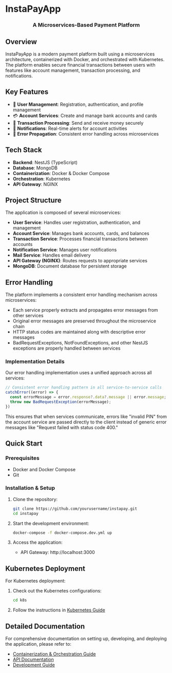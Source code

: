 # InstaPayApp

<div align="center">
  <h3>A Microservices-Based Payment Platform</h3>
</div>

## Overview

InstaPayApp is a modern payment platform built using a microservices architecture, containerized with Docker, and orchestrated with Kubernetes. The platform enables secure financial transactions between users with features like account management, transaction processing, and notifications.

## Key Features

- 👤 **User Management**: Registration, authentication, and profile management
- 💳 **Account Services**: Create and manage bank accounts and cards
- 💸 **Transaction Processing**: Send and receive money securely
- 📧 **Notifications**: Real-time alerts for account activities
- 🔄 **Error Propagation**: Consistent error handling across microservices

## Tech Stack

- **Backend**: NestJS (TypeScript)
- **Database**: MongoDB
- **Containerization**: Docker & Docker Compose
- **Orchestration**: Kubernetes
- **API Gateway**: NGINX

## Project Structure

The application is composed of several microservices:

- **User Service**: Handles user registration, authentication, and management
- **Account Service**: Manages bank accounts, cards, and balances
- **Transaction Service**: Processes financial transactions between accounts
- **Notification Service**: Manages user notifications
- **Mail Service**: Handles email delivery
- **API Gateway (NGINX)**: Routes requests to appropriate services
- **MongoDB**: Document database for persistent storage

## Error Handling

The platform implements a consistent error handling mechanism across microservices:

- Each service properly extracts and propagates error messages from other services
- Original error messages are preserved throughout the microservice chain
- HTTP status codes are maintained along with descriptive error messages
- BadRequestExceptions, NotFoundExceptions, and other NestJS exceptions are properly handled between services

### Implementation Details

Our error handling implementation uses a unified approach across all services:

```typescript
// Consistent error handling pattern in all service-to-service calls
catchError((error) => {
  const errorMessage = error.response?.data?.message || error.message;
  throw new BadRequestException(errorMessage);
})
```

This ensures that when services communicate, errors like "invalid PIN" from the account service are passed directly to the client instead of generic error messages like "Request failed with status code 400."

## Quick Start

### Prerequisites

- Docker and Docker Compose
- Git

### Installation & Setup

1. Clone the repository:

   ```bash
   git clone https://github.com/yourusername/instapay.git
   cd instapay
   ```

2. Start the development environment:

   ```bash
   docker-compose -f docker-compose.dev.yml up
   ```

3. Access the application:
   - API Gateway: http://localhost:3000

## Kubernetes Deployment

For Kubernetes deployment:

1. Check out the Kubernetes configurations:

   ```bash
   cd k8s
   ```

2. Follow the instructions in [Kubernetes Guide](k8s/K8S_README.md)

## Detailed Documentation

For comprehensive documentation on setting up, developing, and deploying the application, please refer to:

- [Containerization & Orchestration Guide](DOCKER_KUBERNETES_README.md)
- [API Documentation](https://documenter.getpostman.com/view/25674968/2sB2qUnQcK)
- [Development Guide](docs/DEVELOPMENT.md)
